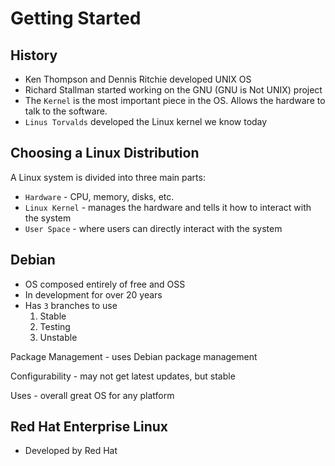 # Getting Started

## History

- Ken Thompson and Dennis Ritchie developed UNIX OS
- Richard Stallman started working on the GNU (GNU is Not UNIX) project
- The `Kernel` is the most important piece in the OS. Allows the hardware to talk to the software.
- `Linus Torvalds` developed the Linux kernel we know today

## Choosing a Linux Distribution

A Linux system is divided into three main parts:

- `Hardware` - CPU, memory, disks, etc.
- `Linux Kernel` - manages the hardware and tells it how to interact with the system
- `User Space` - where users can directly interact with the system

## Debian

- OS composed entirely of free and OSS
- In development for over 20 years
- Has `3` branches to use
    1. Stable
    2. Testing
    3. Unstable

Package Management - uses Debian package management

Configurability - may not get latest updates, but stable

Uses - overall great OS for any platform

## Red Hat Enterprise Linux

- Developed by Red Hat
